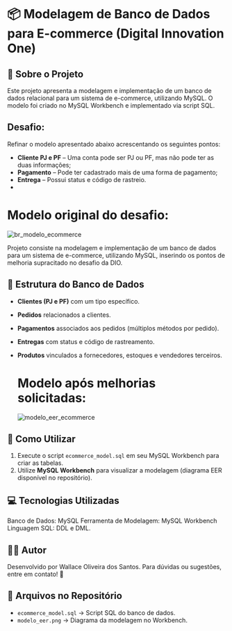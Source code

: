 # 📦 Modelagem de Banco de Dados para E-commerce (Digital Innovation One)

## 📖 Sobre o Projeto
Este projeto apresenta a modelagem e implementação de um banco de dados relacional para um sistema de e-commerce, utilizando MySQL. O modelo foi criado no MySQL Workbench e implementado via script SQL.

## Desafio:
Refinar o modelo apresentado abaixo acrescentando os seguintes pontos:

- **Cliente PJ e PF** – Uma conta pode ser PJ ou PF, mas não pode ter as duas informações;
- **Pagamento** – Pode ter cadastrado mais de uma forma de pagamento;
- **Entrega** – Possui status e código de rastreio.
- 
# Modelo original do desafio:

![br_modelo_ecommerce](https://github.com/user-attachments/assets/b118ec0f-b51b-4ffe-8ea6-766e25447d7f)


Projeto consiste na modelagem e implementação de um banco de dados para um sistema de e-commerce, utilizando MySQL, inserindo os pontos de melhoria supracitado no desafio da DIO.

## 📌 Estrutura do Banco de Dados
- **Clientes (PJ e PF)** com um tipo específico.
- **Pedidos** relacionados a clientes.
- **Pagamentos** associados aos pedidos (múltiplos métodos por pedido).
- **Entregas** com status e código de rastreamento.
- **Produtos** vinculados a fornecedores, estoques e vendedores terceiros.

  # Modelo após melhorias solicitadas:

  ![modelo_eer_ecommerce](https://github.com/user-attachments/assets/87b1110a-3d68-40b1-8c48-7b927c2884bf)


## 🚀 Como Utilizar
1. Execute o script `ecommerce_model.sql` em seu MySQL Workbench para criar as tabelas.
2. Utilize **MySQL Workbench** para visualizar a modelagem (diagrama EER disponível no repositório).
   
## 💻 Tecnologias Utilizadas
Banco de Dados: MySQL
Ferramenta de Modelagem: MySQL Workbench
Linguagem SQL: DDL e DML.

## 👨‍💻 Autor
Desenvolvido por Wallace Oliveira dos Santos. Para dúvidas ou sugestões, entre em contato! 🚀

## 📂 Arquivos no Repositório
- `ecommerce_model.sql` → Script SQL do banco de dados.
- `modelo_eer.png` → Diagrama da modelagem no Workbench.

